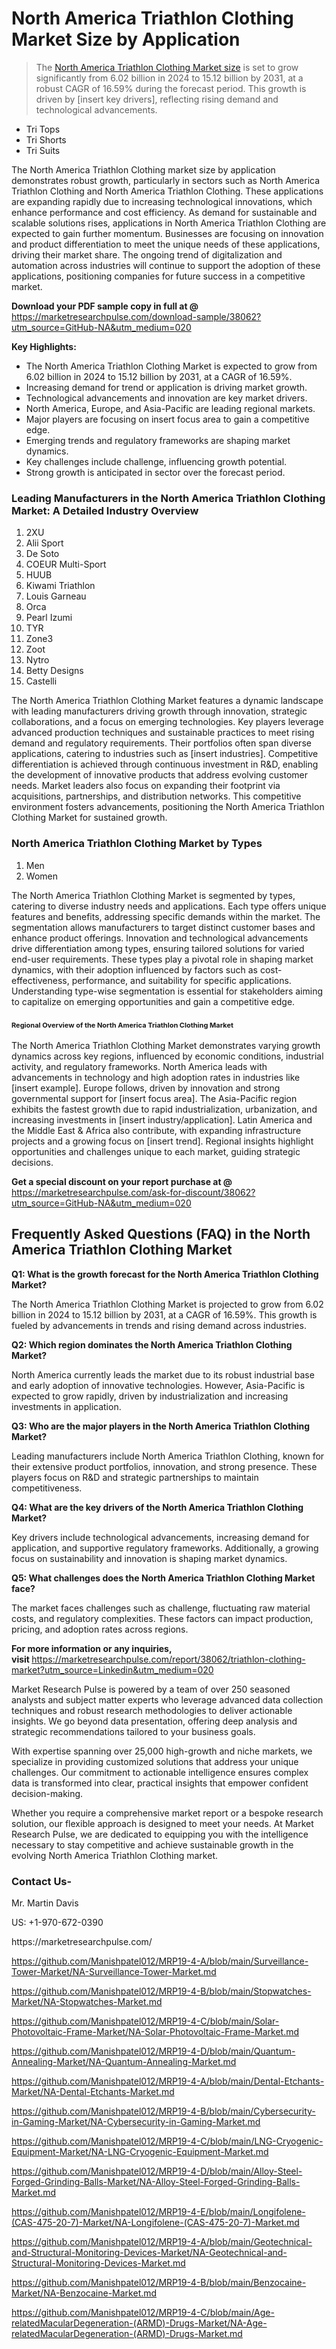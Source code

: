 <h1>North America Triathlon Clothing Market&nbsp;Size by Application</h1><blockquote><p>The <a href="https://marketresearchpulse.com/download-sample/38062?utm_source=GitHub-NA&amp;utm_medium=020">North America Triathlon Clothing Market size</a> is set to grow significantly from 6.02 billion in 2024 to 15.12 billion by 2031, at a robust CAGR of 16.59% during the forecast period. This growth is driven by [insert key drivers], reflecting rising demand and technological advancements.</p></blockquote><ul><li>Tri Tops <li> Tri Shorts <li> Tri Suits</li></ul><p>The North America Triathlon Clothing market size by application demonstrates robust growth, particularly in sectors such as North America Triathlon Clothing and North America Triathlon Clothing. These applications are expanding rapidly due to increasing technological innovations, which enhance performance and cost efficiency. As demand for sustainable and scalable solutions rises, applications in North America Triathlon Clothing are expected to gain further momentum. Businesses are focusing on innovation and product differentiation to meet the unique needs of these applications, driving their market share. The ongoing trend of digitalization and automation across industries will continue to support the adoption of these applications, positioning companies for future success in a competitive market.</p><p><strong>Download your PDF sample copy in full at @ </strong><a href="https://marketresearchpulse.com/download-sample/38062?utm_source=GitHub-NA&amp;utm_medium=020">https://marketresearchpulse.com/download-sample/38062?utm_source=GitHub-NA&amp;utm_medium=020</a></p><p><strong>Key Highlights: </strong></p><ul><li>The North America Triathlon Clothing Market is expected to grow from 6.02 billion in 2024 to 15.12 billion by 2031, at a CAGR of 16.59%.</li><li>Increasing demand for trend or application is driving market growth.</li><li>Technological advancements and innovation are key market drivers.</li><li>North America, Europe, and Asia-Pacific are leading regional markets.</li><li>Major players are focusing on insert focus area to gain a competitive edge.</li><li>Emerging trends and regulatory frameworks are shaping market dynamics.</li><li>Key challenges include challenge, influencing growth potential.</li><li>Strong growth is anticipated in sector over the forecast period.</li></ul><h3>Leading Manufacturers in the North America Triathlon Clothing Market: A Detailed Industry Overview</h3><ol><li>2XU</li><li>Alii Sport</li><li>De Soto</li><li>COEUR Multi-Sport</li><li>HUUB</li><li>Kiwami Triathlon</li><li>Louis Garneau</li><li>Orca</li><li>Pearl Izumi</li><li>TYR</li><li>Zone3</li><li>Zoot</li><li>Nytro</li><li>Betty Designs</li><li>Castelli</li></ol><div class="flex max-w-full flex-col flex-grow"><div class="min-h-8 text-message flex w-full flex-col items-end gap-2 whitespace-normal break-words [.text-message+&amp;]:mt-5" dir="auto" data-message-author-role="assistant" data-message-id="fd8432e4-4910-450d-b182-61b7bfb0a01f" data-message-model-slug="gpt-4o"><div class="flex w-full flex-col gap-1 empty:hidden first:pt-[3px]"><div class="markdown prose w-full break-words dark:prose-invert light"><p>The North America Triathlon Clothing Market features a dynamic landscape with leading manufacturers driving growth through innovation, strategic collaborations, and a focus on emerging technologies. Key players leverage advanced production techniques and sustainable practices to meet rising demand and regulatory requirements. Their portfolios often span diverse applications, catering to industries such as [insert industries]. Competitive differentiation is achieved through continuous investment in R&amp;D, enabling the development of innovative products that address evolving customer needs. Market leaders also focus on expanding their footprint via acquisitions, partnerships, and distribution networks. This competitive environment fosters advancements, positioning the North America Triathlon Clothing Market for sustained growth.</p></div></div></div></div><h3>North America Triathlon Clothing Market by Types</h3><ol><li>Men <li> Women</li></ol><div class="flex max-w-full flex-col flex-grow"><div class="min-h-8 text-message flex w-full flex-col items-end gap-2 whitespace-normal break-words [.text-message+&amp;]:mt-5" dir="auto" data-message-author-role="assistant" data-message-id="084470be-0bb7-4664-bddf-5156b4f41249" data-message-model-slug="gpt-4o-mini"><div class="flex w-full flex-col gap-1 empty:hidden first:pt-[3px]"><div class="markdown prose w-full break-words dark:prose-invert light"><p>The North America Triathlon Clothing Market is segmented by types, catering to diverse industry needs and applications. Each type offers unique features and benefits, addressing specific demands within the market. The segmentation allows manufacturers to target distinct customer bases and enhance product offerings. Innovation and technological advancements drive differentiation among types, ensuring tailored solutions for varied end-user requirements. These types play a pivotal role in shaping market dynamics, with their adoption influenced by factors such as cost-effectiveness, performance, and suitability for specific applications. Understanding type-wise segmentation is essential for stakeholders aiming to capitalize on emerging opportunities and gain a competitive edge.</p></div></div></div></div><h3><span style="font-size: 11px;">Regional Overview of the North America Triathlon Clothing Market</span></h3><div class="flex max-w-full flex-col flex-grow"><div class="min-h-8 text-message flex w-full flex-col items-end gap-2 whitespace-normal break-words [.text-message+&amp;]:mt-5" dir="auto" data-message-author-role="assistant" data-message-id="e9038762-ce64-4e30-91c9-9bd413514231" data-message-model-slug="gpt-4o-mini"><div class="flex w-full flex-col gap-1 empty:hidden first:pt-[3px]"><div class="markdown prose w-full break-words dark:prose-invert light"><p>The North America Triathlon Clothing Market demonstrates varying growth dynamics across key regions, influenced by economic conditions, industrial activity, and regulatory frameworks. North America leads with advancements in technology and high adoption rates in industries like [insert example]. Europe follows, driven by innovation and strong governmental support for [insert focus area]. The Asia-Pacific region exhibits the fastest growth due to rapid industrialization, urbanization, and increasing investments in [insert industry/application]. Latin America and the Middle East &amp; Africa also contribute, with expanding infrastructure projects and a growing focus on [insert trend]. Regional insights highlight opportunities and challenges unique to each market, guiding strategic decisions.</p></div></div></div></div><p><strong>Get a special discount on your report purchase at @ </strong><a href="https://marketresearchpulse.com/ask-for-discount/38062?utm_source=GitHub-NA&amp;utm_medium=020">https://marketresearchpulse.com/ask-for-discount/38062?utm_source=GitHub-NA&amp;utm_medium=020</a></p><h2>Frequently Asked Questions (FAQ) in the North America Triathlon Clothing Market</h2><p><strong>Q1: What is the growth forecast for the North America Triathlon Clothing Market?</strong></p><p>The North America Triathlon Clothing Market is projected to grow from 6.02 billion in 2024 to 15.12 billion by 2031, at a CAGR of 16.59%. This growth is fueled by advancements in trends and rising demand across industries.</p><p><strong>Q2: Which region dominates the North America Triathlon Clothing Market?</strong></p><p>North America currently leads the market due to its robust industrial base and early adoption of innovative technologies. However, Asia-Pacific is expected to grow rapidly, driven by industrialization and increasing investments in application.</p><p><strong>Q3: Who are the major players in the North America Triathlon Clothing Market?</strong></p><p>Leading manufacturers include North America Triathlon Clothing, known for their extensive product portfolios, innovation, and strong presence. These players focus on R&amp;D and strategic partnerships to maintain competitiveness.</p><p><strong>Q4: What are the key drivers of the North America Triathlon Clothing Market?</strong></p><p>Key drivers include technological advancements, increasing demand for application, and supportive regulatory frameworks. Additionally, a growing focus on sustainability and innovation is shaping market dynamics.</p><p><strong>Q5: What challenges does the North America Triathlon Clothing Market face?</strong></p><p>The market faces challenges such as challenge, fluctuating raw material costs, and regulatory complexities. These factors can impact production, pricing, and adoption rates across regions.</p><p><strong>For more information or any inquiries, visit&nbsp;</strong><a href="https://marketresearchpulse.com/report/38062/triathlon-clothing-market?utm_source=Linkedin&utm_medium=020">https://marketresearchpulse.com/report/38062/triathlon-clothing-market?utm_source=Linkedin&utm_medium=020</a></p><p>Market Research Pulse is powered by a team of over 250 seasoned analysts and subject matter experts who leverage advanced data collection techniques and robust research methodologies to deliver actionable insights. We go beyond data presentation, offering deep analysis and strategic recommendations tailored to your business goals.</p><p>With expertise spanning over 25,000 high-growth and niche markets, we specialize in providing customized solutions that address your unique challenges. Our commitment to actionable intelligence ensures complex data is transformed into clear, practical insights that empower confident decision-making.</p><p>Whether you require a comprehensive market report or a bespoke research solution, our flexible approach is designed to meet your needs. At Market Research Pulse, we are dedicated to equipping you with the intelligence necessary to stay competitive and achieve sustainable growth in the evolving North America Triathlon Clothing market.</p><h3><strong>Contact Us-</strong></h3><p>Mr. Martin Davis</p><p>US: +1-970-672-0390</p><p>https://marketresearchpulse.com/</p><p><a href="https://github.com/Manishpatel012/MRP19-4-A/blob/main/Surveillance-Tower-Market/NA-Surveillance-Tower-Market.md">https://github.com/Manishpatel012/MRP19-4-A/blob/main/Surveillance-Tower-Market/NA-Surveillance-Tower-Market.md</a></p><p><a href="https://github.com/Manishpatel012/MRP19-4-B/blob/main/Stopwatches-Market/NA-Stopwatches-Market.md">https://github.com/Manishpatel012/MRP19-4-B/blob/main/Stopwatches-Market/NA-Stopwatches-Market.md</a></p><p><a href="https://github.com/Manishpatel012/MRP19-4-C/blob/main/Solar-Photovoltaic-Frame-Market/NA-Solar-Photovoltaic-Frame-Market.md">https://github.com/Manishpatel012/MRP19-4-C/blob/main/Solar-Photovoltaic-Frame-Market/NA-Solar-Photovoltaic-Frame-Market.md</a></p><p><a href="https://github.com/Manishpatel012/MRP19-4-D/blob/main/Quantum-Annealing-Market/NA-Quantum-Annealing-Market.md">https://github.com/Manishpatel012/MRP19-4-D/blob/main/Quantum-Annealing-Market/NA-Quantum-Annealing-Market.md</a></p><p><a href="https://github.com/Manishpatel012/MRP19-4-A/blob/main/Dental-Etchants-Market/NA-Dental-Etchants-Market.md">https://github.com/Manishpatel012/MRP19-4-A/blob/main/Dental-Etchants-Market/NA-Dental-Etchants-Market.md</a></p><p><a href="https://github.com/Manishpatel012/MRP19-4-B/blob/main/Cybersecurity-in-Gaming-Market/NA-Cybersecurity-in-Gaming-Market.md">https://github.com/Manishpatel012/MRP19-4-B/blob/main/Cybersecurity-in-Gaming-Market/NA-Cybersecurity-in-Gaming-Market.md</a></p><p><a href="https://github.com/Manishpatel012/MRP19-4-C/blob/main/LNG-Cryogenic-Equipment-Market/NA-LNG-Cryogenic-Equipment-Market.md">https://github.com/Manishpatel012/MRP19-4-C/blob/main/LNG-Cryogenic-Equipment-Market/NA-LNG-Cryogenic-Equipment-Market.md</a></p><p><a href="https://github.com/Manishpatel012/MRP19-4-D/blob/main/Alloy-Steel-Forged-Grinding-Balls-Market/NA-Alloy-Steel-Forged-Grinding-Balls-Market.md">https://github.com/Manishpatel012/MRP19-4-D/blob/main/Alloy-Steel-Forged-Grinding-Balls-Market/NA-Alloy-Steel-Forged-Grinding-Balls-Market.md</a></p><p><a href="https://github.com/Manishpatel012/MRP19-4-E/blob/main/Longifolene-(CAS-475-20-7)-Market/NA-Longifolene-(CAS-475-20-7)-Market.md">https://github.com/Manishpatel012/MRP19-4-E/blob/main/Longifolene-(CAS-475-20-7)-Market/NA-Longifolene-(CAS-475-20-7)-Market.md</a></p><p><a href="https://github.com/Manishpatel012/MRP19-4-A/blob/main/Geotechnical-and-Structural-Monitoring-Devices-Market/NA-Geotechnical-and-Structural-Monitoring-Devices-Market.md">https://github.com/Manishpatel012/MRP19-4-A/blob/main/Geotechnical-and-Structural-Monitoring-Devices-Market/NA-Geotechnical-and-Structural-Monitoring-Devices-Market.md</a></p><p><a href="https://github.com/Manishpatel012/MRP19-4-B/blob/main/Benzocaine-Market/NA-Benzocaine-Market.md">https://github.com/Manishpatel012/MRP19-4-B/blob/main/Benzocaine-Market/NA-Benzocaine-Market.md</a></p><p><a href="https://github.com/Manishpatel012/MRP19-4-C/blob/main/Age-relatedMacularDegeneration-(ARMD)-Drugs-Market/NA-Age-relatedMacularDegeneration-(ARMD)-Drugs-Market.md">https://github.com/Manishpatel012/MRP19-4-C/blob/main/Age-relatedMacularDegeneration-(ARMD)-Drugs-Market/NA-Age-relatedMacularDegeneration-(ARMD)-Drugs-Market.md</a></p>
